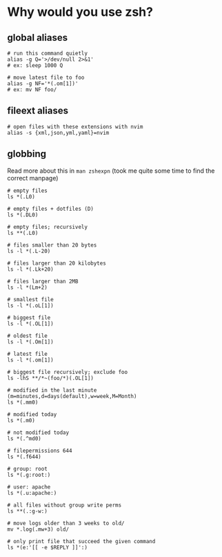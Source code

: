 # Why would you use zsh?

## global aliases

```shell
# run this command quietly
alias -g Q='>/dev/null 2>&1'
# ex: sleep 1000 Q

# move latest file to foo
alias -g NF='*(.om[1])'
# ex: mv NF foo/
```

## fileext aliases

```shell
# open files with these extensions with nvim
alias -s {xml,json,yml,yaml}=nvim
```

## globbing

Read more about this in `man zshexpn` (took me quite some time to find the correct manpage)

```shell
# empty files
ls *(.L0)

# empty files + dotfiles (D)
ls *(.DL0)

# empty files; recursively
ls **(.L0)

# files smaller than 20 bytes
ls -l *(.L-20)

# files larger than 20 kilobytes
ls -l *(.Lk+20)

# files larger than 2MB
ls -l *(Lm+2)

# smallest file
ls -l *(.oL[1])

# biggest file
ls -l *(.OL[1])

# oldest file
ls -l *(.Om[1])

# latest file
ls -l *(.om[1])

# biggest file recursively; exclude foo
ls -lhS **/*~(foo/*)(.OL[1])

# modified in the last minute (m=minutes,d=days(default),w=week,M=Month)
ls *(.mm0)

# modified today
ls *(.m0)

# not modified today
ls *(.^md0)

# filepermissions 644
ls *(.f644)

# group: root
ls *(.g:root:)

# user: apache
ls *(.u:apache:)

# all files without group write perms
ls **(.:g-w:)

# move logs older than 3 weeks to old/
mv *.log(.mw+3) old/

# only print file that succeed the given command
ls *(e:'[[ -e $REPLY ]]':)
```
